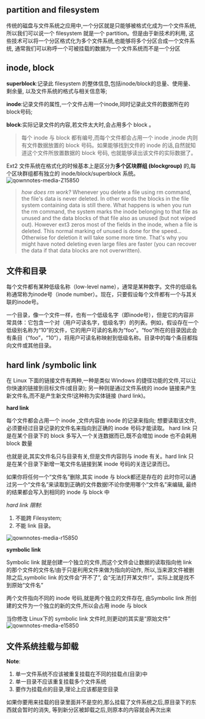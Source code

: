 partition and filesystem
--
传统的磁盘与文件系统之应用中,一个分区就是只能够被格式化成为一个文件系统,所以我们可以说一个 filesystem 就是一个 partition。但是由于新技术的利用, 这些技术可以将一个分区格式化为多个文件系统,也能够将多个分区合成一个文件系统, 通常我们可以称呼一个可被挂载的数据为一个文件系统而不是一个分区

inode, block
---
**superblock**:记录此 filesystem 的整体信息,包括inode/block的总量、使用量、剩余量, 以及文件系统的格式与相关信息等;

**inode**:记录文件的属性,一个文件占用一个inode,同时记录此文件的数据所在的 block号码;

**block**:实际记录文件的内容,若文件太大时,会占用多个 block 。

> 每个 inode 与 block 都有编号,而每个文件都会占用一个 inode ,inode 内则有文件数据放置的 block 号码。如果能够找到文件的 inode 的话,自然就知道这个文件所放置数据的 block 号码, 也就能够读出该文件的实际数据了。

Ext2 文件系统在格式化的时候基本上是区分为**多个区块群组 (blockgroup)** 的,每个区块群组都有独立的 inode/block/superblock 系统。
![qownnotes-media-Z15850](../../media/2012253410.png)


> *how does rm work?*
Whenever you delete a file using rm command, the file's data is never deleted. In other words the blocks in the file system containing data is still there.
What happens is when you run the rm command, the system marks the inode belonging to that file as unused and the data blocks of that file also as unused (but not wiped out). However ext3 zeros most of the fields in the inode, when a file is deleted.
This normal marking of unused is done for the speed... Otherwise for deletion it will take some more time. That's why you might have noted deleting even large files are faster (you can recover the data if that data blocks are not overwritten).

## 文件和目录 
每个文件都有某种低级名称（low-level name），通常是某种数字。文件的低级名称通常称为inode号（inode  number）。现在，只要假设每个文件都有一个与其关联的inode号。

一个目录，像一个文件一样，也有一个低级名字（即inode号），但是它的内容非常具体：它包含一个对（用户可读名字，低级名字）的列表。例如，假设存在一个低级别名称为“10”的文件，它的用户可读的名称为“foo”。“foo”所在的目录因此会有条目（“foo”，“10”），将用户可读名称映射到低级名称。目录中的每个条目都指向文件或其他目录。

hard link /symbolic link
---
在 Linux 下面的链接文件有两种,一种是类似 Windows 的捷径功能的文件,可以让你快速的链接到目标文件(或目录); 另一种则是通过文件系统的 inode 链接来产生新文件名,而不是产生新文件!这种称为实体链接 (hard link)。 

**hard link**

每个文件都会占用一个 inode ,文件内容由 inode 的记录来指向; 想要读取该文件,必须要经过目录记录的文件名来指向到正确的 inode 号码才能读取。 hard link 只是在某个目录下的 block 多写入一个关连数据而已,既不会增加 inode 也不会耗用 block 数量


也就是说,其实文件名只与目录有关,但是文件内容则与 inode 有关。hard link 只是在某个目录下新增一笔文件名链接到某 inode 号码的关连记录而已。

 如果你将任何一个“文件名”删除,其实 inode 与 block都还是存在的 此时你可以通过另一个“文件名”来读取到正确的文件数据!不论你使用哪个“文件名”来编辑, 最终的结果都会写入到相同的 inode 与 block 中

  *hard link 限制*:
1. 不能跨 Filesystem;
2. 不能 link 目录。

![qownnotes-media-r15850](../../media/1756271750.png)

**symbolic link**

Symbolic link 就是创建一个独立的文件,而这个文件会让数据的读取指向他 link 的那个文件的文件名!由于只是利用文件来做为指向的动作, 所以,当来源文件被删除之后,symbolic link 的文件会“开不了”, 会“无法打开某文件!”。实际上就是找不到原始“文件名”

两个文件指向不同的 inode 号码,就是两个独立的文件存在, 由Symbolic link 所创建的文件为一个独立的新的文件,所以会占用 inode 与 block 

当你修改 Linux下的 symbolic link 文件时,则更动的其实是“原始文件”
![qownnotes-media-e15850](../../media/949972138.png)

## 文件系统挂载与卸载
**Note**:
1. 单一文件系统不应该被重复挂载在不同的挂载点(目录)中
2. 单一目录不应该重复挂载多个文件系统
3. 要作为挂载点的目录,理论上应该都是空目录

如果你要用来挂载的目录里面并不是空的,那么挂载了文件系统之后,原目录下的东西就会暂时的消失, 等到新分区被卸载之后,则原本的内容就会再次出来
